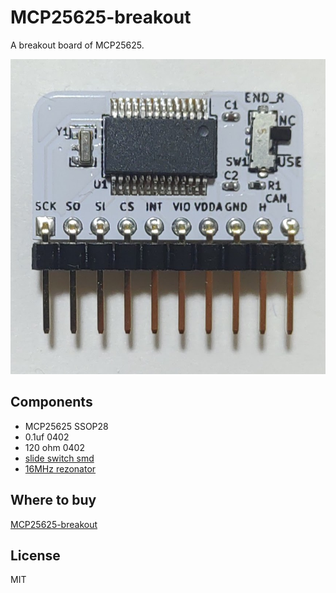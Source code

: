 # MCP25625-breakout

A breakout board of MCP25625.

![mcp25625-breakout](/docs/mcp25625-breakout.jpg)

## Components

- MCP25625 SSOP28
- 0.1uf 0402
- 120 ohm 0402
- [slide switch smd](https://akizukidenshi.com/catalog/g/gP-13989/)
- [16MHz rezonator](https://akizukidenshi.com/catalog/g/gP-14562/)

## Where to buy

[MCP25625-breakout](https://www.switch-science.com/catalog/7228/)

## License

MIT
